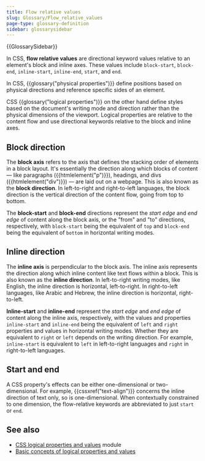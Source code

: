 ```yaml
---
title: Flow relative values
slug: Glossary/Flow_relative_values
page-type: glossary-definition
sidebar: glossarysidebar
---
```


{{GlossarySidebar}}

In CSS, **flow relative values** are directional keyword values relative to an element's block and inline axes. These values include `block-start`, `block-end`, `inline-start`, `inline-end`, `start`, and `end`.

In CSS, {{glossary("physical properties")}} define positions based on physical directions and reference specific sides of an element.

CSS {{glossary("logical properties")}} on the other hand define styles based on the document's writing mode and direction rather than the physical dimensions of the viewport. Logical properties are relative to the content flow and use directional keywords relative to the block and inline axes.

## Block direction

The **block axis** refers to the axis that defines the stacking order of elements in a block layout. It's essentially the direction along which blocks of content — like paragraphs ({{htmlelement("p")}}), headings, and divs ({{htmlelement("div")}}) — are laid out on a webpage. This is also known as the **block direction**. In left-to-right and right-to-left languages, the block direction is the vertical direction of the content flow, going from top to bottom.

The **block-start** and **block-end** directions represent the _start edge_ and _end edge_ of content along the block axis, or the "from" and "to" directions, respectively, with `block-start` being the equivalent of `top` and `block-end` being the equivalent of `bottom` in horizontal writing modes.

## Inline direction

The **inline axis** is perpendicular to the block axis. The inline axis represents the direction along which inline content like text flows within a block. This is also known as the **inline direction**. In left-to-right writing modes, like English, the inline direction is horizontal, left-to-right. In right-to-left languages, like Arabic and Hebrew, the inline direction is horizontal, right-to-left.

**Inline-start** and **inline-end** represent the _start edge_ and _end edge_ of content along the inline axis, respectively, with the values and properties `inline-start` and `inline-end` being the equivalent of `left` and `right` properties and values in horizontal writing modes. Whether they are equivalent to `right` or `left` depends on the writing direction. For example, `inline-start` is equivalent to `left` in left-to-right languages and `right` in right-to-left languages.

## Start and end

A CSS property's effects can be either one-dimensional or two-dimensional. For example, {{cssxref("text-align")}} concerns the inline direction of text only, so is one-dimensional. When contextually constrained to one dimension, the flow-relative keywords are abbreviated to just `start` or `end`.

## See also

- [CSS logical properties and values](/en-US/docs/Web/CSS/CSS_logical_properties_and_values) module
- [Basic concepts of logical properties and values](/en-US/docs/Web/CSS/CSS_logical_properties_and_values/Basic_concepts_of_logical_properties_and_values)

